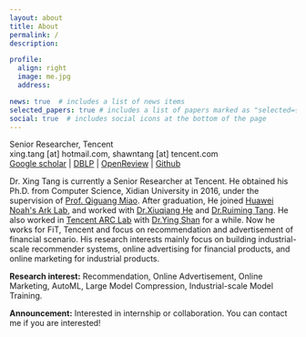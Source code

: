 ```yaml
---
layout: about
title: About
permalink: /
description: 

profile:
  align: right
  image: me.jpg
  address: 

news: true  # includes a list of news items
selected_papers: true # includes a list of papers marked as "selected={true}"
social: true  # includes social icons at the bottom of the page
---
```


Senior Researcher, Tencent<br>
xing.tang [at] hotmail.com, shawntang [at] tencent.com<br>
[Google scholar](https://scholar.google.com/citations?user=rtRexdQAAAAJ) | [DBLP](https://dblp.org/pid/09/2824-7.html) | [OpenReview](https://openreview.net/profile?id=~Xing_Tang2) | [Github](https://github.com/xingt-tang) 

Dr. Xing Tang is currently a Senior Researcher at Tencent. He obtained his Ph.D. from Computer Science, Xidian University in 2016, under the supervision of [Prof. Qiguang Miao](https://web.xidian.edu.cn/qgmiao/). After graduation, He joined [Huawei Noah's Ark Lab](https://www.noahlab.com.hk/#/home), and worked with [Dr.Xiuqiang He](https://scholar.google.com/citations?user=3lprwmsAAAAJ) and [Dr.Ruiming Tang](https://scholar.google.com/citations?user=fUtHww0AAAAJ). He also worked in [Tencent ARC Lab](https://arc.tencent.com/en/index) with [Dr.Ying Shan](https://scholar.google.com/citations?user=4oXBp9UAAAAJ) for a while. Now he works for FiT, Tencent and focus on recommendation and advertisement of financial scenario. His research interests mainly focus on building industrial-scale recommender systems, online advertising for financial products, and online marketing for industrial products. 

**Research interest:** Recommendation, Online Advertisement, Online Marketing, AutoML, Large Model Compression, Industrial-scale Model Training.


**Announcement:**  Interested in internship or collaboration. You can contact me if you are interested!


